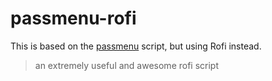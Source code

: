 # passmenu-rofi

This is based on the [passmenu](https://git.zx2c4.com/password-store/tree/contrib/dmenu) script, but using Rofi instead.

> an extremely useful and awesome rofi script
